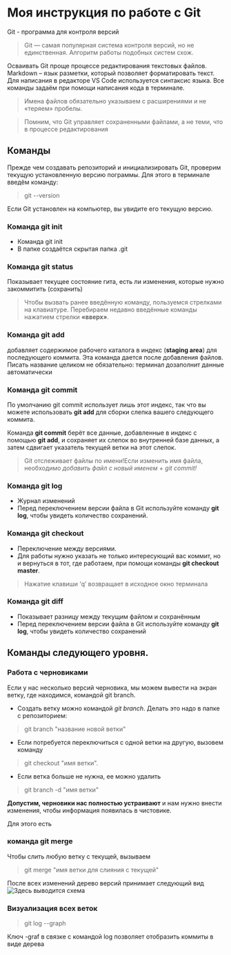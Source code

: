 # Моя инструкция по работе с Git

Git - программа для контроля версий

> Git — самая популярная система контроля 
версий, но не единственная. Алгоритм 
работы подобных систем схож.

Осваивать Git проще процессе редактирования текстовых файлов. Markdown – язык разметки, 
который позволяет форматировать текст. Для написания в редакторе VS Code используется 
синтаксис языка.
Все команды задаём при помощи написания кода в терминале.

> Имена файлов обязательно указываем с расширениями и не «теряем» пробелы. 

>Помним, что Git управляет сохраненными файлами, а не теми, что в процессе редактирования

## Команды

Прежде чем создавать репозиторий и инициализировать Git, проверим текущую установленную 
версию пограммы. Для этого в терминале введём команду:
>git --version

Если Git установлен на компьютер, вы увидите его текущую версию.

### **Команда git init**

* Команда git init
* В папке создаётся скрытая папка .git

### **Команда git status**
Показывает текущее состояние гита, есть
ли изменения, которые нужно закоммитить 
(сохранить)
>Чтобы вызвать ранее введённую команду, 
пользуемся стрелками на клавиатуре. 
Перебираем недавно введённые команды 
нажатием стрелки **«вверх»**.

### **Команда git add**
добавляет содержимое рабочего каталога в индекс (**staging area**) для последующего коммита. Эта команда дается после добавления 
файлов. Писать название целиком не обязательно: терминал дозаполнит данные автоматически

### **Команда git commit**
По умолчанию git commit использует лишь этот индекс, так что вы можете использовать **git add** для сборки слепка вашего следующего коммита.

Команда **git commit** берёт все данные, добавленные в индекс с помощью **git add**, и сохраняет их слепок во внутренней базе данных, а затем сдвигает указатель текущей ветки на этот слепок.

> Git отслеживает файлы по имени!Если изменить имя файла, необходимо **добавить файл с новый именем + git commit*!*

### **Команда git log**

* Журнал изменений
* Перед переключением версии файла в Git используйте команду **git log**, чтобы увидеть количество сохранений.

### **Команда git checkout**

* Переключение между версиями. 
* Для работы нужно указать не только интересующий вас коммит, но и вернуться в тот, где работаем, при помощи команды **git checkout master**.
>Нажатие клавиши ‘q’ возвращает в исходное окно терминала

### **Команда git diff**

* Показывает разницу между текущим файлом и сохранённым
* Перед переключением версии файла в Git используйте команду **git log**, чтобы увидеть количество сохранений

## Команды следующего уровня.

### **Работа с черновиками**

Если у нас несколько версий черновика, мы можем вывести на экран ветку, где находимся, командой git branch.

* Создать ветку можно командой *git branch*. 
Делать это надо в папке с репозиторием: 

> git branch "название новой ветки"

* Если потребуется переключиться с одной ветки 
на другую, вызовем команду 
> git checkout "имя 
ветки".

* Если ветка больше не нужна, ее можно удалить
> git branch -d "имя ветки"


**Допустим, черновики нас полностью устраивают** и нам нужно внести изменения, чтобы 
информация появилась в чистовике. 

Для этого есть 
### **команда git merge** ###

Чтобы слить любую ветку с текущей, вызываем 
>git merge "имя ветки для слияния с текущей"

После всех изменений дерево версий принимает следующий вид
![Здесь выводится схема](schemtree.jpg)

### **Визуализация всех веток**

> git log --graph

Ключ -graf в связке с командой log позволяет отобразить коммиты в виде дерева

